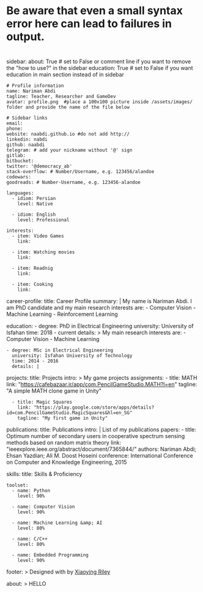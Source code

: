 #
# Be aware that even a small syntax error here can lead to failures in output.
#

sidebar:
    about: True # set to False or comment line if you want to remove the "how to use?" in the sidebar
    education: True # set to False if you want education in main section instead of in sidebar

    # Profile information
    name: Nariman Abdi
    tagline: Teacher, Researcher and GameDev
    avatar: profile.png  #place a 100x100 picture inside /assets/images/ folder and provide the name of the file below

    # Sidebar links
    email:
    phone:
    website: naabdi.github.io #do not add http://
    linkedin: nabdi
    github: naabdi
    telegram: # add your nickname without '@' sign
    gitlab:
    bitbucket:
    twitter: '@democracy_ab'
    stack-overflow: # Number/Username, e.g. 123456/alandoe
    codewars:
    goodreads: # Number-Username, e.g. 123456-alandoe

    languages:
      - idiom: Persian
        level: Native

      - idiom: English
        level: Professional

    interests:
      - item: Video Games
        link:

      - item: Watching movies
        link:

      - item: Readnig
        link:

      - item: Cooking
        link:

career-profile:
    title: Career Profile
    summary: |
      My name is Nariman Abdi. I am PhD candidate and my main research interests are:
        - Computer Vision
        - Machine Learning
        - Reinforcement Learning

education:
    - degree: PhD in Electrical Engineering
      university: University of Isfahan
      time: 2018 - current
      details: >
        My main research interests are:
          - Computer Vision
          - Machine Learning

    - degree: MSc in Electrical Engineering
      university: Isfahan University of Technology
      time: 2014 - 2016
      details: |

projects:
    title: Projects
    intro: >
      My game projects
    assignments:
      - title: MATH
        link: "https://cafebazaar.ir/app/com.PencilGameStudio.MATH?l=en"
        tagline: "A simple MATH clone game in Unity"

      - title: Magic Squares
        link: "https://play.google.com/store/apps/details?id=com.PencilGameStudio.MagicSquares&hl=en_SG"
        tagline: "My first game in Unity"

publications:
    title: Publications
    intro: |
      List of my publications
    papers:
      - title: Optimum number of secondary users in cooperative spectrum sensing methods based on random matrix theory
        link: "ieeexplore.ieee.org/abstract/document/7365844/"
        authors: Nariman Abdi; Ehsan Yazdian; Ali M. Doost Hoseini
        conference: International Conference on Computer and Knowledge Engineering, 2015

skills:
    title: Skills &amp; Proficiency

    toolset:
      - name: Python
        level: 90%

      - name: Computer Vision
        level: 90%

      - name: Machine Learning &amp; AI
        level: 80%

      - name: C/C++
        level: 80%

      - name: Embedded Programming
        level: 90%

footer: >
    Designed with <i class="fas fa-heart"></i> by <a href="http://themes.3rdwavemedia.com" target="_blank" rel="nofollow">Xiaoying Riley</a>

about: >
    HELLO
